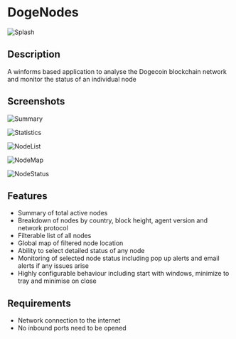 # DogeNodes

![Splash](https://user-images.githubusercontent.com/124823644/217800333-62e54878-27ab-474c-abf4-fa7cf2817073.png)

## Description

A winforms based application to analyse the Dogecoin blockchain network and monitor the status of an individual node

## Screenshots

![Summary](https://user-images.githubusercontent.com/124823644/217803867-00c8ce45-270b-45d8-97d3-bc44e2ef20ed.png)

![Statistics](https://user-images.githubusercontent.com/124823644/217803935-ae6e0c80-a2a9-4f69-9b18-4dcaa5370bc5.png)

![NodeList](https://user-images.githubusercontent.com/124823644/217803981-e7b9523e-77f0-4b33-9051-5e273533ceac.png)

![NodeMap](https://user-images.githubusercontent.com/124823644/217804002-fe2e975d-7b75-4d68-b800-3a7e7596ad96.png)

![NodeStatus](https://user-images.githubusercontent.com/124823644/217804034-1388326c-89ac-45b7-aa31-ac52fd766595.png)

## Features

 - Summary of total active nodes
 - Breakdown of nodes by country, block height, agent version and network protocol
 - Filterable list of all nodes
 - Global map of filtered node location
 - Ability to select detailed status of any node 
 - Monitoring of selected node status including pop up alerts and email alerts if any issues arise
 - Highly configurable behaviour including start with windows, minimize to tray and minimise on close
 
## Requirements

 - Network connection to the internet
 - No inbound ports need to be opened
